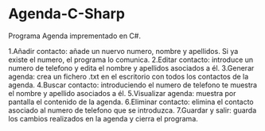 # Agenda-C-Sharp

Programa Agenda imprementado en C#.

1.Añadir contacto: añade un nuervo numero, nombre y apellidos. Si ya existe el numero, el programa lo comunica.
2.Editar contacto: introduce un numero de telefono y edita el nombre y apellidos asociados a él.
3.Generar agenda: crea un fichero .txt en el escritorio con todos los contactos de la agenda.
4.Buscar contacto: introduciendo el numero de telefono te muestra el nombre y apellido asociados a él.
5.Visualizar agenda: muestra por pantalla el contenido de la agenda.
6.Eliminar contacto: elimina el contacto asociado al numero de telefono que se introduzca.
7.Guardar y salir: guarda los cambios realizados en la agenda y cierra el programa.
